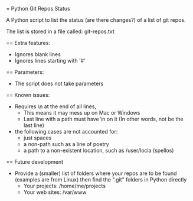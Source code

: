 = Python Git Repos Status

A Python script to list the status (are there changes?) of a list of git repos.

The list is stored in a file called: git-repos.txt

== Extra features:
- Ignores blank lines
- Ignores lines starting with '#'

== Parameters:
- The script does not take parameters 

== Known issues:
- Requires \n at the end of all lines, 
  - This means it may mess up on Mac or Windows
  - Last line with a path must have \n on it (In other words, not be the last line)
- the following cases are not accounted for:
  - just spaces
  - a non-path such as a line of poetry
  - a path to a non-existent location, such as /user/locla (spellos)

== Future development
- Provide a (smaller) list of folders where your repos are to be found (examples are from Linux)
  then find the ".git" folders in Python directly
  - Your projects: /home/me/projects
  - Your web sites: /var/www
